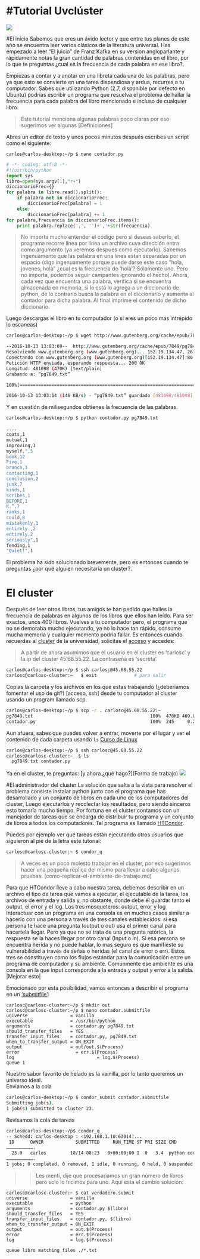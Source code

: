 #Tutorial Uvclúster
=========

![](http://matematicas.univalle.edu.co/~olimpiadasmatematicas/orm_archivos/bannerPanoramica.jpg)

#El inicio
Sabemos que eres un ávido lector y que entre tus planes de este año se encuentra leer varios clásicos de la literatura universal. Has empezado a leer “El juicio” de Franz Kafka en su version angloparlante y rápidamente notas la gran cantidad de palabras contenidas en el libro, por lo que te preguntas ¿cual es la frecuencia de cada palabra en ese libro?.

Empiezas a contar y a anotar en una libreta cada una de las palabras, pero ya que esto se convierte en una tarea dispendiosa y ardua, recurres a tu computador. Sabes que utilizando Python (2.7, disponible por defecto en Ubuntu) podrías escribir un programa que resuelva el problema de hallar la frecuencia para cada palabra del libro mencionado e incluso de cualquier libro. 

> Este tutorial menciona algunas palabras poco claras por eso sugerimos ver algunas [Definiciones]

Abres un editor de texto y unos pocos minutos después escribes un script como el siguiente:

```
carlos@carlos-desktop:~/p $ nano contador.py
```
```python
# -*- coding: utf-8 -*-
#!/usr/bin/python
import sys
libro=open(sys.argv[1],"r+")
diccionarioFrec={}
for palabra in libro.read().split():
    if palabra not in diccionarioFrec:
        diccionarioFrec[palabra] = 1
    else:
        diccionarioFrec[palabra] += 1
for palabra,frecuencia in diccionarioFrec.items():
    print palabra.replace(',', '')+','+str(frecuencia)
```
> No importa mucho entender el código pero si deseas saberlo, el programa recorre línea por línea un archivo cuya dirección entra como argumento (ya veremos despues como ejecutarlo). Sabemos ingenuamente que las palabra en una línea estan separadas por un espacio (digo ingenuamente porque puede darse este caso “hola, jovenes, hola” ¿cual es la frecuencia de ‘hola’? Solamente uno. Pero no importa, podemos seguir campantes ignorando el hecho). Ahora, cada vez que encuentra una palabra, verifica si se encuentra almacenada en memoria, si lo está lo agrega a un diccionario de python, de lo contrario busca la palabra en el diccionario y aumenta el contador para dicha palabra. Al final imprime el contenido de dicho diccionario.

Luego descargas el libro en tu computador (o si eres un poco mas intrépido lo escaneas)

```bash
carlos@carlos-desktop:~/p $ wget http://www.gutenberg.org/cache/epub/7849/pg7849.txt
```
```bash
--2016-10-13 13:03:09--  http://www.gutenberg.org/cache/epub/7849/pg7849.txt
Resolviendo www.gutenberg.org (www.gutenberg.org)... 152.19.134.47, 2610:28:3090:3000:0:bad:cafe:47
Conectando con www.gutenberg.org (www.gutenberg.org)[152.19.134.47]:80... conectado.
Petición HTTP enviada, esperando respuesta... 200 OK
Longitud: 481098 (470K) [text/plain]
Grabando a: “pg7849.txt”

100%[===============================================================================================================================================>] 481.098      146KB/s   en 3,2s   

2016-10-13 13:03:14 (146 KB/s) - “pg7849.txt” guardado [481098/481098]
```

Y en cuestión de milisegundos obtienes la frecuencia de las palabras.

```bash
carlos@carlos-desktop:~/p $ python contador.py pg7849.txt
```
```bash
....
coats,1
mutual,1
improving,1
myself.",5
book,12
Five,1
branch,1
contacting,1
conclusion,2
junk,7
kinds,1
scribes,1
BEFORE,1
K.”,7
ranks,1
could,8
mistakenly,1
entirely.,2
entirely,2
seriously",1
fending,1
"Quiet!",1
```

El problema ha sido solucionado brevemente, pero es entonces cuando te preguntas ¿por qué alguien necesitaría un cluster?.

# El cluster
Después de leer otros libros, tus amigos te han pedido que halles la frecuencia de palabras en algunos de los libros que ellos han leído. Para ser exactos, unos 400 libros. Vuelves a tu computador pero, el programa que no se demoraba mucho ejecutando, ya no lo hace tan rápido, consume mucha memoria y cualquier momento podría fallar. Es entonces cuando recuerdas al [cluster](introducción) de la universidad, solicitas el [acceso](acceso) y accedes:

> A partir de ahora asumimos que el usuario en el cluster es ‘carlosc’ y la ip del cluster 45.68.55.22. La contraseña es ‘secreta’

```bash
carlos@carlos-desktop:~/p $ ssh carlosc@45.68.55.22
carlosc@carlosc-cluster:~   $ exit              # para salir
```

Copias la carpeta y los archivos en los que estas trabajando (¿deberiamos fomentar el uso de git?) [acceso, ssh] desde tu computador al cluster usando un program llamado scp.

```bash
carlos@carlos-desktop:~/p $ scp -r . carlosc@45.68.55.22:~
pg7849.txt                                            100%  470KB 469.8KB/s   00:00    
contador.py                                           100%  245     0.2KB/s       00:00
```

Aun afuera, sabes que puedes volver a entrar, moverte por el lugar y ver el contenido de cada carpeta usando `ls` [Curso de Linux]()

```bash
carlos@carlos-desktop:~/p $ ssh carlosc@45.68.55.22
carlosc@carlosc-cluster:~  $ ls
  pg7849.txt contador.py
```

Ya en el cluster, te preguntas: [y ahora ¿qué hago?](Forma de trabajo)
![](http://www.dailyfailcentral.com/sites/default/files/fail/aD3P7eN_700b.jpg)

#El administrador del cluster
La solución que salta a la vista para resolver el problema consiste instalar python junto con el  programa que has desarrollado y un conjunto de libros en cada uno de los computadores del cluster, Luego ejecutarlos y recolectar los resultados, pero siendo sinceros esto tomaría mucho tiempo. Por fortuna en el cluster contamos con un manejador de tareas que se encarga de distribuir tu programa y un conjunto de libros a todos los computadores. Tal programa es llamado [HTCondor](...).

Puedes por ejemplo ver qué tareas están ejecutando otros usuarios que siguieron al pie de la letra este tutorial:

```bash
carlosc@carlosc-cluster:~ $ condor_q
```

> A veces es un poco molesto trabajar en el cluster, por eso sugerimos hacer una pequeña réplica del mismo para llevar a cabo algunas pruebas. (como-replicar-el-ambiente-de-trabajo.md)

Para que HTCondor lleve a cabo nuestra tarea, debemos describir en un archivo el tipo de tarea que vamos a ejecutar, el ejecutable de la tarea, los archivos de entrada y salida y, no obstante, donde debe él guardar tanto el output, el error y el log. 
Los tres mosqueteros: output, error y log
Interactuar con un programa en una consola es en muchos casos similar a hacerlo con una persona a través de tres canales establecidos: si esa persona te hace una pregunta (output o out) usa el primer canal para hacertela llegar. Pero ya que no se trata de una pregunta retórica, la respuesta se la haces llegar por otro canal (Input o in). Si esa persona se encuentra herida y no puede hablar, lo mas seguro es que manifieste su vulnerabilidad a través de señas o heridas (el canal de error o err). Estos tres se constituyen como los flujos estándar para la comunicación entre un programa de computador y su ambiente. Comúnmente ese ambiente es una consola en la que input corresponde a la entrada y output y error a la salida. |Mejorar esto| 

Emocionado por esta posibilidad, vamos entonces a describir el programa en un [‘submitfile’](HTCondor-Submitfiles): 

```
carlosc@carlosc-cluster:~/p $ mkdir out
carlosc@carlosc-cluster:~/p $ nano contador.submitfile
universe                = vanilla
executable              = /usr/bin/python
arguments               = contador.py pg7849.txt
should_transfer_files   = YES
transfer_input_files    = contador.py, pg7849.txt
when_to_transfer_output = ON_EXIT
output                  = out/out.$(Process)
error                     = err.$(Process)
log                               = log.$(Process)
queue 1
```

Nuestro sabor favorito de helado es la vainilla, por lo tanto queremos un universo ideal.  
Enviamos a la cola

```bash
carlos@carlos-desktop:~/p $ condor_submit contador.submitfile
Submitting job(s).
1 job(s) submitted to cluster 23.
```

Revisamos la cola de tareas

```bash
carlos@carlos-desktop:~/p$ condor_q
-- Schedd: carlos-desktop : <192.168.1.10:63014?...
 ID      OWNER            SUBMITTED     RUN_TIME ST PRI SIZE CMD               
………………………….
  23.0   carlos         10/14 08:23   0+00:00:00 I  0   3.4  python contador.py
………………………….
1 jobs; 0 completed, 0 removed, 1 idle, 0 running, 0 held, 0 suspended
```

>> Les mentí, dije que procesariamos un gran número de libros pero solo lo hicimos para uno. Aquí esta el cambio solución:

```
carlosc@carlosc-cluster:~ $ cat verdadero.submit
universe                = vanilla
executable              = python
arguments               = contador.py $(libro)
should_transfer_files   = YES
transfer_input_files    = contador.py, $(libro)
when_to_transfer_output = ON_EXIT
output                  = out.$(Process)
error                   = err.$(Process)
log                     = log.$(Process)

queue libro matching files ./*.txt
```

